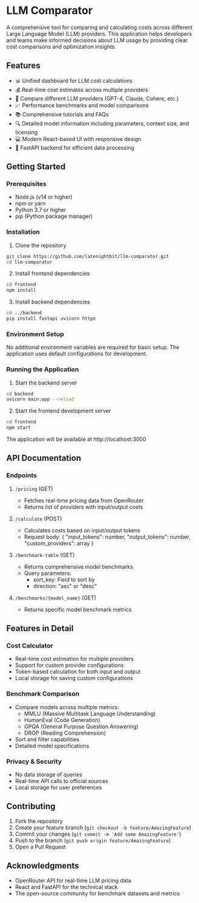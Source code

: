 # LLM Comparator

A comprehensive tool for comparing and calculating costs across different Large Language Model (LLM) providers. This application helps developers and teams make informed decisions about LLM usage by providing clear cost comparisons and optimization insights.

## Features

- 📊 Unified dashboard for LLM cost calculations
- 💰 Real-time cost estimates across multiple providers
- 🔄 Compare different LLM providers (GPT-4, Claude, Cohere, etc.)
- 📈 Performance benchmarks and model comparisons
- 📚 Comprehensive tutorials and FAQs
- 🔍 Detailed model information including parameters, context size, and licensing
- 💻 Modern React-based UI with responsive design
- 🚀 FastAPI backend for efficient data processing

## Getting Started

### Prerequisites

- Node.js (v14 or higher)
- npm or yarn
- Python 3.7 or higher
- pip (Python package manager)

### Installation

1. Clone the repository
```bash
git clone https://github.com/latenightbit/llm-comparator.git
cd llm-comparator
```

2. Install frontend dependencies
```bash
cd frontend
npm install
```

3. Install backend dependencies
```bash
cd ../backend
pip install fastapi uvicorn httpx
```

### Environment Setup

No additional environment variables are required for basic setup. The application uses default configurations for development.

### Running the Application

1. Start the backend server
```bash
cd backend
uvicorn main:app --reload
```

2. Start the frontend development server
```bash
cd frontend
npm start
```

The application will be available at http://localhost:3000

## API Documentation

### Endpoints

1. `/pricing` (GET)
   - Fetches real-time pricing data from OpenRouter
   - Returns list of providers with input/output costs

2. `/calculate` (POST)
   - Calculates costs based on input/output tokens
   - Request body: {
     "input_tokens": number,
     "output_tokens": number,
     "custom_providers": array
   }

3. `/benchmark-table` (GET)
   - Returns comprehensive model benchmarks
   - Query parameters:
     - sort_key: Field to sort by
     - direction: "asc" or "desc"

4. `/benchmarks/{model_name}` (GET)
   - Returns specific model benchmark metrics

## Features in Detail

### Cost Calculator
- Real-time cost estimation for multiple providers
- Support for custom provider configurations
- Token-based calculation for both input and output
- Local storage for saving custom configurations

### Benchmark Comparison
- Compare models across multiple metrics:
  - MMLU (Massive Multitask Language Understanding)
  - HumanEval (Code Generation)
  - GPQA (General Purpose Question Answering)
  - DROP (Reading Comprehension)
- Sort and filter capabilities
- Detailed model specifications

### Privacy & Security
- No data storage of queries
- Real-time API calls to official sources
- Local storage for user preferences

## Contributing

1. Fork the repository
2. Create your feature branch (`git checkout -b feature/AmazingFeature`)
3. Commit your changes (`git commit -m 'Add some AmazingFeature'`)
4. Push to the branch (`git push origin feature/AmazingFeature`)
5. Open a Pull Request

## Acknowledgments

- OpenRouter API for real-time LLM pricing data
- React and FastAPI for the technical stack
- The open-source community for benchmark datasets and metrics